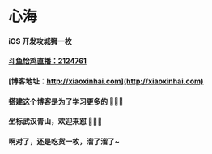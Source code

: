 # 心海

#### iOS 开发攻城狮一枚

#### [斗鱼恰鸡直播：2124761](https://www.douyu.com/2124761)

#### [博客地址：http://xiaoxinhai.com](http://xiaoxinhai.com)

#### 搭建这个博客是为了学习更多的 🧀🧀🧀

#### 坐标武汉青山，欢迎来怼 👻👻👻

#### 啊对了，还是吃货一枚，溜了溜了~

